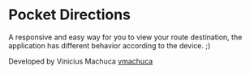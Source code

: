 Pocket Directions
===========

A responsive and easy way for you to view your route destination, the application has different behavior according to the device. ;)

Developed by Vinicius Machuca [vmachuca](https://github.com/vmachuca)


